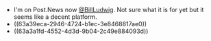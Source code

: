 - I'm on Post.News now [@BillLudwig](https://post.news/billludwig). Not sure what it is for yet but it seems like a decent platform.
- ((63a39eca-2946-4724-b1ec-3e8468817ae0))
- ((63a3a1fd-4552-4d3d-9b04-2c49e884093d))